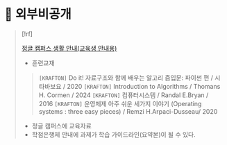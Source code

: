 # 󰏢 외부비공개



> [!rf]
>
> [정글 캠퍼스 생활 안내(교육생 안내용)](https://kraftonjungle.notion.site/junglecampuslife) 
> 
> - 훈련교재
> > `[KRAFTON]` Do it! 자료구조와 함께 배우는 알고리 즘입문: 파이썬 편 / 시타바보요 / 2020
> > `[KRAFTON]` Introduction to Algorithms / Thomans H. Cormen / 2024
> > `[KRAFTON]` 컴퓨터시스템 / Randal E.Bryan / 2016
> > `[KRAFTON]` 운영체제 아주 쉬운 세가지 이야기 (Operating systems : three easy pieces) / Remzi H.Arpaci-Dusseau/ 2020
>
> - 정글 캠퍼스에 교육자료
> - 학점은행제 안내에 과제가 학습 가이드라인(요약본)이 될 수 있다.



